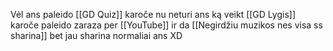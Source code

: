 Vėl ans paleido [[GD Quiz]] karoče nu neturi ans ką veikt [[GD Lygis]] karoče paleido zaraza per [[YouTube]] ir da [[Negirdžiu muzikos nes visa ss sharina]] bet jau sharina normaliai ans XD